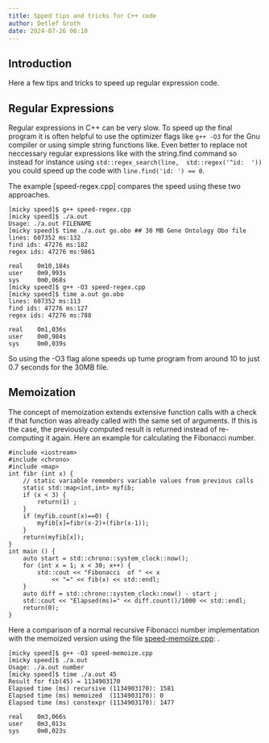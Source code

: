 ```yaml
---
title: Spped tips and tricks for C++ code
author: Detlef Groth
date: 2024-07-26 06:10
---
```


## Introduction

Here a few tips and tricks to speed up regular expression code.

## Regular Expressions

Regular  expressions in C++ can be very slow. To speed up the final program it
is  often  helpful  to use  the  optimizer  flags  like  `g++ -O3` for the Gnu
compiler or using  simple  string  functions  like. Even better to replace not
neccessary  regular  expressions like with the string.find  command so instead
for instance using  `std::regex_search(line,  std::regex('^id:  '))` you could
speed up the code with `line.find('id: ') == 0`. 


The example [speed-regex.cpp] compares the speed using these two approaches.

```
[micky speed]$ g++ speed-regex.cpp 
[micky speed]$ ./a.out 
Usage: ./a.out FILENAME
[micky speed]$ time ./a.out go.obo ## 30 MB Gene Ontology Obo file
lines: 607352 ms:132
find ids: 47276 ms:182
regex ids: 47276 ms:9861

real    0m10,184s
user    0m9,993s
sys     0m0,068s
[micky speed]$ g++ -O3 speed-regex.cpp 
[micky speed]$ time a.out go.obo
lines: 607352 ms:113
find ids: 47276 ms:127
regex ids: 47276 ms:788

real    0m1,036s
user    0m0,984s
sys     0m0,039s
```

So using the -O3 flag alone  speeds up tume  program from around 10 to just
0.7 seconds for the 30MB file.


## Memoization

The concept of memoization  extends  extensive  function calls with a check if
that  function was already  called with the same set of  arguments. If this is
the case, the previously  computed result is returned  instead of re-computing
it again. Here an example for calculating the Fibonacci number.


```{.cpp}
#include <iostream>
#include <chrono>
#include <map>
int fibr (int x) {
    // static variable remembers variable values from previous calls
    static std::map<int,int> myfib;
    if (x < 3) {
        return(1) ;
    }
    if (myfib.count(x)==0) {
        myfib[x]=fibr(x-2)+(fibr(x-1));
    }
    return(myfib[x]);
}
int main () {
    auto start = std::chrono::system_clock::now();
    for (int x = 1; x < 30; x++) {
        std::cout << "Fibonacci  of " << x
            << "=" << fib(x) << std::endl;
    }
    auto diff = std::chrono::system_clock::now() - start ;
    std::cout << "Elapsed(ms)=" << diff.count()/1000 << std::endl;
    return(0);
}
```

Here a comparison of a normal recursive  Fibonacci number  implementation with
the memoized version using the file [speed-memoize.cpp](speed-memoize.cpp):
.
```
[micky speed]$ g++ -O3 speed-memoize.cpp 
[micky speed]$ ./a.out 
Usage: ./a.out number
[micky speed]$ time ./a.out 45
Result for fib(45) = 1134903170
Elapsed time (ms) recursive (1134903170): 1581
Elapsed time (ms) memoized  (1134903170): 0
Elapsed time (ms) constexpr (1134903170): 1477

real    0m3,066s
user    0m3,013s
sys     0m0,023s
```

